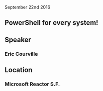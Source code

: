 September 22nd 2016

PowerShell for every system!
----------------------------

## Speaker
### Eric Courville

## Location
### Microsoft Reactor S.F.

